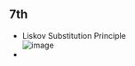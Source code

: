 ## 7th
- Liskov Substitution Principle  
  ![image](https://github.com/gurustron/stream-notes/assets/6535969/8bd5c7eb-5b29-4a07-a74d-bcc26e8565ff)
- 
